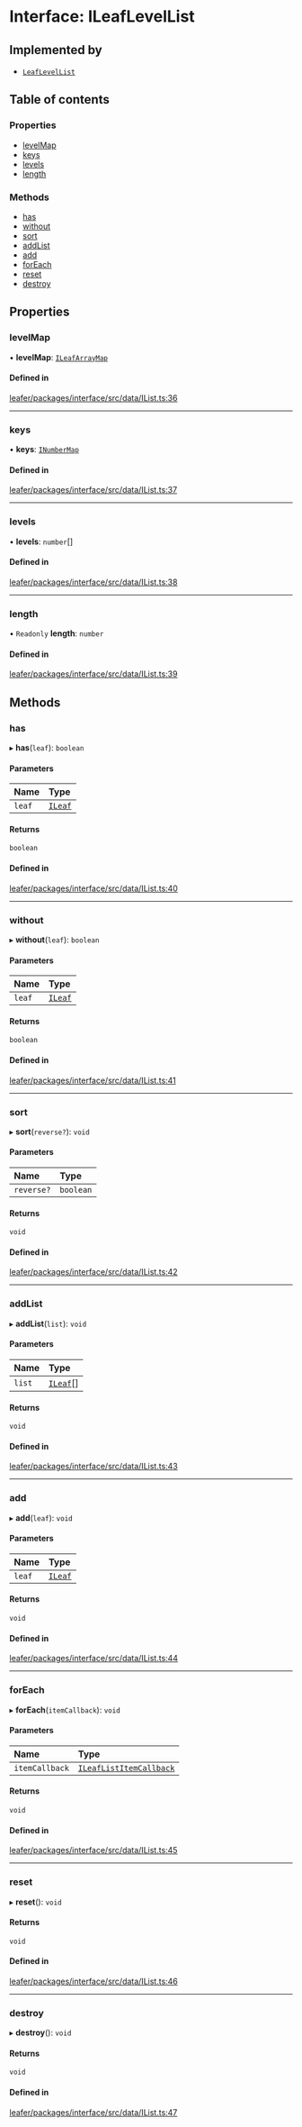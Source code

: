 # Interface: ILeafLevelList

## Implemented by

- [`LeafLevelList`](../classes/LeafLevelList.md)

## Table of contents

### Properties

- [levelMap](ILeafLevelList.md#levelmap)
- [keys](ILeafLevelList.md#keys)
- [levels](ILeafLevelList.md#levels)
- [length](ILeafLevelList.md#length)

### Methods

- [has](ILeafLevelList.md#has)
- [without](ILeafLevelList.md#without)
- [sort](ILeafLevelList.md#sort)
- [addList](ILeafLevelList.md#addlist)
- [add](ILeafLevelList.md#add)
- [forEach](ILeafLevelList.md#foreach)
- [reset](ILeafLevelList.md#reset)
- [destroy](ILeafLevelList.md#destroy)

## Properties

### levelMap

• **levelMap**: [`ILeafArrayMap`](ILeafArrayMap.md)

#### Defined in

[leafer/packages/interface/src/data/IList.ts:36](https://github.com/leaferjs/leafer/blob/8db572e/packages/interface/src/data/IList.ts#L36)

___

### keys

• **keys**: [`INumberMap`](INumberMap.md)

#### Defined in

[leafer/packages/interface/src/data/IList.ts:37](https://github.com/leaferjs/leafer/blob/8db572e/packages/interface/src/data/IList.ts#L37)

___

### levels

• **levels**: `number`[]

#### Defined in

[leafer/packages/interface/src/data/IList.ts:38](https://github.com/leaferjs/leafer/blob/8db572e/packages/interface/src/data/IList.ts#L38)

___

### length

• `Readonly` **length**: `number`

#### Defined in

[leafer/packages/interface/src/data/IList.ts:39](https://github.com/leaferjs/leafer/blob/8db572e/packages/interface/src/data/IList.ts#L39)

## Methods

### has

▸ **has**(`leaf`): `boolean`

#### Parameters

| Name | Type |
| :------ | :------ |
| `leaf` | [`ILeaf`](ILeaf.md) |

#### Returns

`boolean`

#### Defined in

[leafer/packages/interface/src/data/IList.ts:40](https://github.com/leaferjs/leafer/blob/8db572e/packages/interface/src/data/IList.ts#L40)

___

### without

▸ **without**(`leaf`): `boolean`

#### Parameters

| Name | Type |
| :------ | :------ |
| `leaf` | [`ILeaf`](ILeaf.md) |

#### Returns

`boolean`

#### Defined in

[leafer/packages/interface/src/data/IList.ts:41](https://github.com/leaferjs/leafer/blob/8db572e/packages/interface/src/data/IList.ts#L41)

___

### sort

▸ **sort**(`reverse?`): `void`

#### Parameters

| Name | Type |
| :------ | :------ |
| `reverse?` | `boolean` |

#### Returns

`void`

#### Defined in

[leafer/packages/interface/src/data/IList.ts:42](https://github.com/leaferjs/leafer/blob/8db572e/packages/interface/src/data/IList.ts#L42)

___

### addList

▸ **addList**(`list`): `void`

#### Parameters

| Name | Type |
| :------ | :------ |
| `list` | [`ILeaf`](ILeaf.md)[] |

#### Returns

`void`

#### Defined in

[leafer/packages/interface/src/data/IList.ts:43](https://github.com/leaferjs/leafer/blob/8db572e/packages/interface/src/data/IList.ts#L43)

___

### add

▸ **add**(`leaf`): `void`

#### Parameters

| Name | Type |
| :------ | :------ |
| `leaf` | [`ILeaf`](ILeaf.md) |

#### Returns

`void`

#### Defined in

[leafer/packages/interface/src/data/IList.ts:44](https://github.com/leaferjs/leafer/blob/8db572e/packages/interface/src/data/IList.ts#L44)

___

### forEach

▸ **forEach**(`itemCallback`): `void`

#### Parameters

| Name | Type |
| :------ | :------ |
| `itemCallback` | [`ILeafListItemCallback`](../modules.md#ileaflistitemcallback) |

#### Returns

`void`

#### Defined in

[leafer/packages/interface/src/data/IList.ts:45](https://github.com/leaferjs/leafer/blob/8db572e/packages/interface/src/data/IList.ts#L45)

___

### reset

▸ **reset**(): `void`

#### Returns

`void`

#### Defined in

[leafer/packages/interface/src/data/IList.ts:46](https://github.com/leaferjs/leafer/blob/8db572e/packages/interface/src/data/IList.ts#L46)

___

### destroy

▸ **destroy**(): `void`

#### Returns

`void`

#### Defined in

[leafer/packages/interface/src/data/IList.ts:47](https://github.com/leaferjs/leafer/blob/8db572e/packages/interface/src/data/IList.ts#L47)
